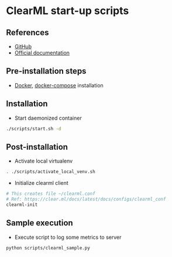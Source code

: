 # ClearML start-up scripts

## References

- [GitHub](https://github.com/allegroai/clearml-server)
- [Official documentation](https://clear.ml/docs/latest/docs/deploying_clearml/clearml_server/)

## Pre-installation steps

- [Docker](https://docs.docker.com/engine/install/ubuntu/), [docker-compose](https://docs.docker.com/compose/install/) installation

## Installation

- Start daemonized container

```bash
./scripts/start.sh -d
```

## Post-installation

- Activate local virtualenv

```bash
. ./scripts/activate_local_venv.sh
```

- Initialize clearml client

```bash
# This creates file ~/clearml.conf
# Ref: https://clear.ml/docs/latest/docs/configs/clearml_conf
clearml-init
```

## Sample execution

- Execute script to log some metrics to server

```bash
python scripts/clearml_sample.py
```
